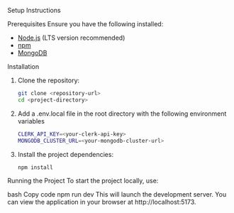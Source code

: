 Setup Instructions

Prerequisites
Ensure you have the following installed:
- [Node.js](https://nodejs.org/) (LTS version recommended)
- [npm](https://www.npmjs.com/)
- [MongoDB](https://cloud.mongodb.com/)

Installation

1. Clone the repository:
   ```bash
   git clone <repository-url>
   cd <project-directory>

2. Add a .env.local file in the root directory with the following environment variables
   ```bash
   CLERK_API_KEY=<your-clerk-api-key>
   MONGODB_CLUSTER_URL=<your-mongodb-cluster-url>

3. Install the project dependencies:
    ```bash
   npm install

Running the Project
To start the project locally, use:

bash
Copy code
npm run dev
This will launch the development server. You can view the application in your browser at http://localhost:5173.
